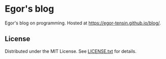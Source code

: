 Egor's blog
===========

Egor's blog on programming.
Hosted at https://egor-tensin.github.io/blog/.

License
-------

Distributed under the MIT License.
See [LICENSE.txt] for details.

[LICENSE.txt]: LICENSE.txt
